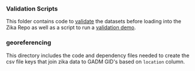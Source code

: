 ### Validation Scripts  
This folder contains code to [validate](validation.R) the datasets before loading into the Zika Repo as well as a script to run a [validation demo](validation_demo.R).  

### georeferencing

This directory includes the code and dependency files needed to create the csv file keys that join zika data to GADM GID's based on `location` column.
